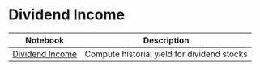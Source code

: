 # Dividend Income

| Notebook | Description |
|----------|-------------|
|[Dividend Income](https://github.com/choo76/Dividend-Income/blob/master/Dividend-Income-Analysis.ipynb)|Compute historial yield for dividend stocks| 